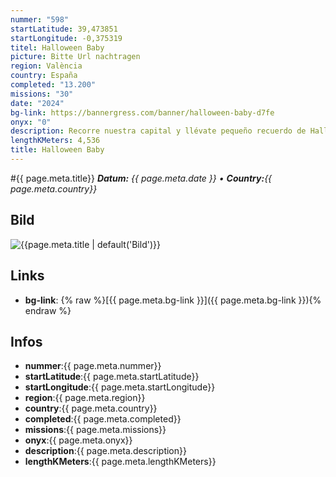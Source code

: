 ```yaml
---
nummer: "598"
startLatitude: 39,473851
startLongitude: -0,375319
titel: Halloween Baby
picture: Bitte Url nachtragen
region: València
country: España
completed: "13.200"
missions: "30"
date: "2024"
bg-link: https://bannergress.com/banner/halloween-baby-d7fe
onyx: "0"
description: Recorre nuestra capital y llévate pequeño recuerdo de Halloween 2019
lengthKMeters: 4,536
title: Halloween Baby
---
```


#{{ page.meta.title}}
_**Datum:** {{ page.meta.date }} • **Country:**{{ page.meta.country}}_

## Bild
![{{page.meta.title | default('Bild')}}]({{page.meta.picture}})

## Links
- **bg-link**: {% raw %}[{{ page.meta.bg-link }}]({{ page.meta.bg-link }}){% endraw %}

## Infos
- **nummer**:{{ page.meta.nummer}}
- **startLatitude**:{{ page.meta.startLatitude}}
- **startLongitude**:{{ page.meta.startLongitude}}
- **region**:{{ page.meta.region}}
- **country**:{{ page.meta.country}}
- **completed**:{{ page.meta.completed}}
- **missions**:{{ page.meta.missions}}
- **onyx**:{{ page.meta.onyx}}
- **description**:{{ page.meta.description}}
- **lengthKMeters**:{{ page.meta.lengthKMeters}}

